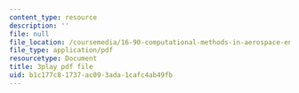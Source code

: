 ```yaml
---
content_type: resource
description: ''
file: null
file_location: /coursemedia/16-90-computational-methods-in-aerospace-engineering-spring-2014/b1c177c81737ac093ada1cafc4ab49fb_E9Wx6QaGyR0.pdf
file_type: application/pdf
resourcetype: Document
title: 3play pdf file
uid: b1c177c8-1737-ac09-3ada-1cafc4ab49fb
---
```

